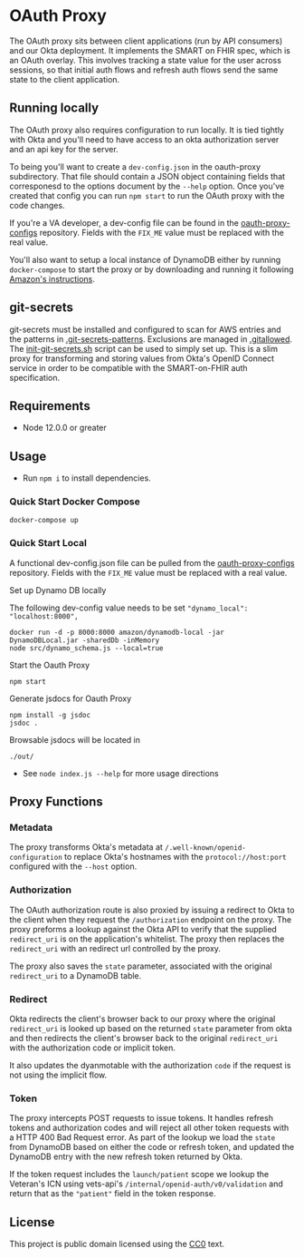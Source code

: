 # OAuth Proxy

The OAuth proxy sits between client applications (run by API consumers) and our Okta deployment. It implements
the SMART on FHIR spec, which is an OAuth overlay. This involves tracking a state value for the user across
sessions, so that initial auth flows and refresh auth flows send the same state to the client application.

## Running locally

The OAuth proxy also requires configuration to run locally. It is tied tightly with Okta and you'll need 
to have access to an okta authorization server and an api key for the server. 

To being you'll want to create a `dev-config.json` in the oauth-proxy subdirectory. That file should contain a 
JSON object containing fields that corresponesd to the options document by the `--help` option. Once you've
created that config you can run `npm start` to run the OAuth proxy with the code changes.

If you're a VA developer, a dev-config file can be found in the [oauth-proxy-configs](https://github.com/department-of-veterans-affairs/lighthouse-oauth-proxy-configs) repository. Fields with the `FIX_ME` value must be replaced with the real value.

You'll also want to setup a local instance of DynamoDB either by running `docker-compose` to start the proxy or 
by downloading and running it following [Amazon's instructions](https://docs.aws.amazon.com/amazondynamodb/latest/developerguide/DynamoDBLocal.html).


## git-secrets

git-secrets must be installed and configured to scan for AWS entries and the patterns in
[.git-secrets-patterns](.git-secrets-patterns). Exclusions are managed in
[.gitallowed](.gitallowed).
The [init-git-secrets.sh](common/scripts/init-git-secrets.sh) script can be used to simply set up.
This is a slim proxy for transforming and storing values from Okta's OpenID Connect service in order to be compatible with the SMART-on-FHIR auth specification.

## Requirements

- Node 12.0.0 or greater

## Usage

- Run `npm i` to install dependencies.

### Quick Start Docker Compose

`docker-compose up`

### Quick Start Local

A functional dev-config.json file can be pulled from the [oauth-proxy-configs](https://github.com/department-of-veterans-affairs/lighthouse-oauth-proxy-configs) repository. Fields with the `FIX_ME` value must be replaced with a real value.

Set up Dynamo DB locally

The following dev-config value needs to be set `"dynamo_local": "localhost:8000",`

```
docker run -d -p 8000:8000 amazon/dynamodb-local -jar DynamoDBLocal.jar -sharedDb -inMemory
node src/dynamo_schema.js --local=true
```

Start the Oauth Proxy
```
npm start
```

Generate jsdocs for Oauth Proxy
```
npm install -g jsdoc
jsdoc .
```
Browsable jsdocs will be located in
```
./out/
```


- See `node index.js --help` for more usage directions

## Proxy Functions

### Metadata

The proxy transforms Okta's metadata at `/.well-known/openid-configuration` to replace Okta's hostnames with the `protocol://host:port` configured with the `--host` option.

### Authorization

The OAuth authorization route is also proxied by issuing a redirect to Okta to the client when they request the `/authorization` endpoint on the proxy. The proxy preforms a lookup against the Okta API to verify that the supplied `redirect_uri` is on the application's whitelist. The proxy then replaces the `redirect_uri` with an redirect url controlled by the proxy.

The proxy also saves the `state` parameter, associated with the original `redirect_uri` to a DynamoDB table.

### Redirect

Okta redirects the client's browser back to our proxy where the original `redirect_uri` is looked up based on the returned `state` parameter from okta and then redirects the client's browser back to the original `redirect_uri` with the authorization code or implicit token.

It also updates the dyanmotable with the authorization `code` if the request is not using the implicit flow.

### Token

The proxy intercepts POST requests to issue tokens. It handles refresh tokens and authorization codes and will reject all other token requests with a HTTP 400 Bad Request error. As part of the lookup we load the `state` from DynamoDB based on either the code or refresh token, and updated the DynamoDB entry with the new refresh token returned by Okta.

If the token request includes the `launch/patient` scope we lookup the Veteran's ICN using vets-api's `/internal/openid-auth/v0/validation` and return that as the `"patient"` field in the token response.

## License

This project is public domain licensed using the [CC0](https://creativecommons.org/share-your-work/public-domain/cc0/) text.
